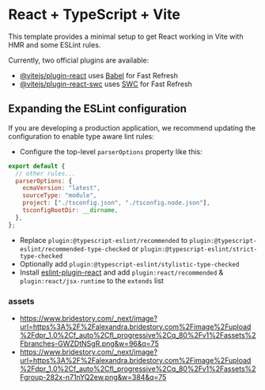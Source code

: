 # React + TypeScript + Vite

This template provides a minimal setup to get React working in Vite with HMR and some ESLint rules.

Currently, two official plugins are available:

- [@vitejs/plugin-react](https://github.com/vitejs/vite-plugin-react/blob/main/packages/plugin-react/README.md) uses [Babel](https://babeljs.io/) for Fast Refresh
- [@vitejs/plugin-react-swc](https://github.com/vitejs/vite-plugin-react-swc) uses [SWC](https://swc.rs/) for Fast Refresh

## Expanding the ESLint configuration

If you are developing a production application, we recommend updating the configuration to enable type aware lint rules:

- Configure the top-level `parserOptions` property like this:

```js
export default {
  // other rules...
  parserOptions: {
    ecmaVersion: "latest",
    sourceType: "module",
    project: ["./tsconfig.json", "./tsconfig.node.json"],
    tsconfigRootDir: __dirname,
  },
};
```

- Replace `plugin:@typescript-eslint/recommended` to `plugin:@typescript-eslint/recommended-type-checked` or `plugin:@typescript-eslint/strict-type-checked`
- Optionally add `plugin:@typescript-eslint/stylistic-type-checked`
- Install [eslint-plugin-react](https://github.com/jsx-eslint/eslint-plugin-react) and add `plugin:react/recommended` & `plugin:react/jsx-runtime` to the `extends` list

### assets

- https://www.bridestory.com/_next/image?url=https%3A%2F%2Falexandra.bridestory.com%2Fimage%2Fupload%2Fdpr_1.0%2Cf_auto%2Cfl_progressive%2Cq_80%2Fv1%2Fassets%2Fbranches-GWZDtNSgR.png&w=96&q=75
- https://www.bridestory.com/_next/image?url=https%3A%2F%2Falexandra.bridestory.com%2Fimage%2Fupload%2Fdpr_1.0%2Cf_auto%2Cfl_progressive%2Cq_80%2Fv1%2Fassets%2Fgroup-282x-n71nYQ2ew.png&w=384&q=75
